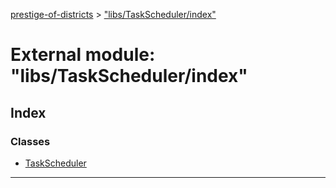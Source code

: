 [prestige-of-districts](../README.md) > ["libs/TaskScheduler/index"](../modules/_libs_taskscheduler_index_.md)

# External module: "libs/TaskScheduler/index"

## Index

### Classes

* [TaskScheduler](../classes/_libs_taskscheduler_index_.taskscheduler.md)

---

